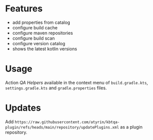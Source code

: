 # Features

* add properties from catalog
* configure build cache
* configure maven repositories
* configure build scan
* configure version catalog
* shows the latest kotlin versions

# Usage

Action _QA Helpers_ available in the context menu of `build.gradle.kts`, `settings.gradle.kts` and `gradle.properties` files.

# Updates

Add `https://raw.githubusercontent.com/atyrin/kbtqa-plugin/refs/heads/main/repository/updatePlugins.xml` as a plugin repository.